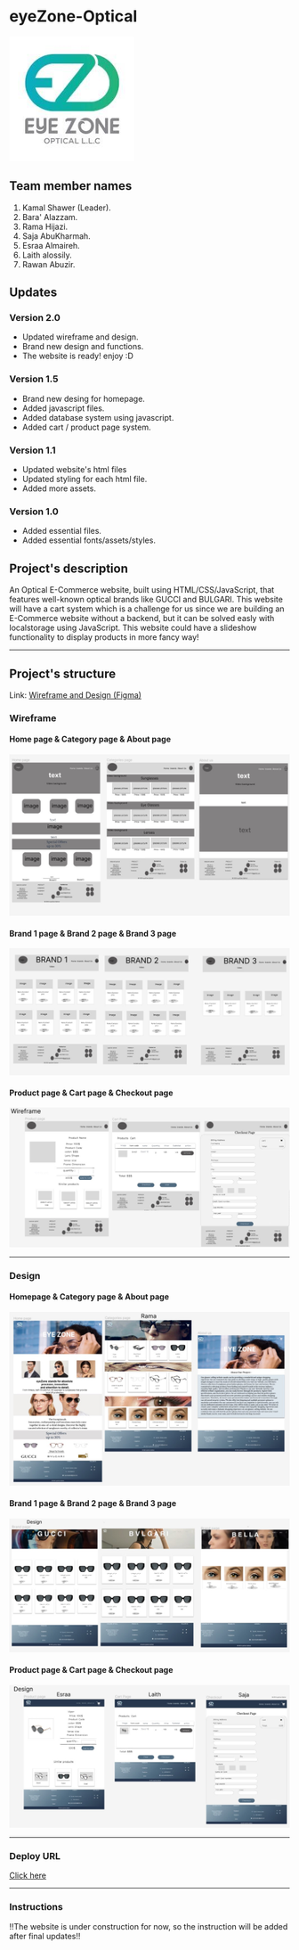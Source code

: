 # eyeZone-Optical

![](/assets/main/logo2.jpg)

## Team member names

1. Kamal Shawer (Leader).
2. Bara' Alazzam.
1. Rama Hijazi.
1. Saja AbuKharmah.
1. Esraa Almaireh.
1. Laith alossily.
1. Rawan Abuzir.

## Updates

### Version 2.0
- Updated wireframe and design.
- Brand new design and functions.
- The website is ready! enjoy :D


### Version 1.5
- Brand new desing for homepage.
- Added javascript files.
- Added database system using javascript.
- Added cart / product page system.

### Version 1.1
- Updated website's html files
- Updated styling for each html file.
- Added more assets.

### Version 1.0
- Added essential files.
- Added essential fonts/assets/styles.

## Project's description

An Optical E-Commerce website, built using HTML/CSS/JavaScript, that features well-known optical brands like GUCCI and BULGARI.
This website will have a cart system which is a challenge for us since we are building an E-Commerce website without a backend, but it can be solved easly with localstorage using JavaScript.
This website could have a slideshow functionality to display products in more fancy way!


---

## Project's structure

Link: [Wireframe and Design (Figma)](https://www.figma.com/file/ZWjlGNkwTYGISUspigRqQN/Untitled?type=design&node-id=0-1&t=iMcG6HW6RbnmE9IT-0)

### Wireframe

#### Home page & Category page & About page

![](/assets/main/wireframe21.jpg)

#### Brand 1 page & Brand 2 page & Brand 3 page

![](/assets/main/wireframe22.jpg)

#### Product page & Cart page & Checkout page

![](/assets/main/wireframe23.jpg)

---

### Design

#### Homepage & Category page & About page

![](/assets/main/design21.jpg)

#### Brand 1 page & Brand 2 page & Brand 3 page

![](/assets/main/design22.jpg)

#### Product page & Cart page & Checkout page

![](/assets/main/design23.jpg)

---

### Deploy URL

[Click here](https://brainstorm-buddies.github.io/eyeZone-Optical/)

---

### Instructions

!!The website is under construction for now, so the instruction will be added after final updates!!

